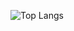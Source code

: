 ![Top Langs](https://github-readme-stats.vercel.app/api/top-langs/?username=trevisaq&layout=compact&size_weight=0.5&theme=dracula)
